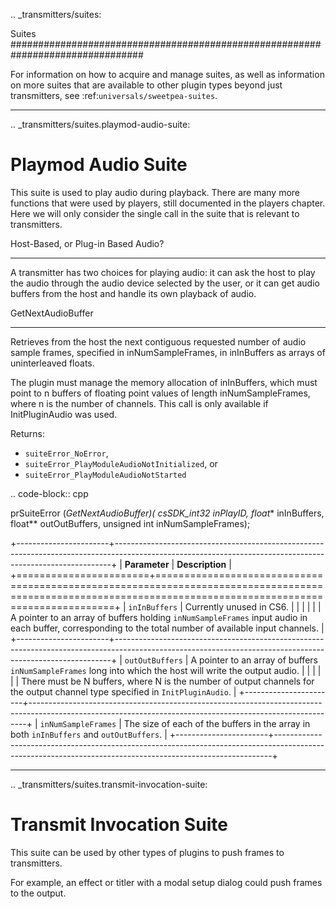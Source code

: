 .. _transmitters/suites:

Suites
################################################################################

For information on how to acquire and manage suites, as well as information on more suites that are available to other plugin types beyond just transmitters, see :ref:`universals/sweetpea-suites`.

----

.. _transmitters/suites.playmod-audio-suite:

Playmod Audio Suite
================================================================================

This suite is used to play audio during playback. There are many more functions that were used by players, still documented in the players chapter. Here we will only consider the single call in the suite that is relevant to transmitters.

Host-Based, or Plug-in Based Audio?
********************************************************************************

A transmitter has two choices for playing audio: it can ask the host to play the audio through the audio device selected by the user, or it can get audio buffers from the host and handle its own playback of audio.

GetNextAudioBuffer
********************************************************************************

Retrieves from the host the next contiguous requested number of audio sample frames, specified in inNumSampleFrames, in inInBuffers as arrays of uninterleaved floats.

The plugin must manage the memory allocation of inInBuffers, which must point to n buffers of floating point values of length inNumSampleFrames, where n is the number of channels. This call is only available if InitPluginAudio was used.

Returns:

- ``suiteError_NoError``,
- ``suiteError_PlayModuleAudioNotInitialized``, or
- ``suiteError_PlayModuleAudioNotStarted``

.. code-block:: cpp

  prSuiteError (*GetNextAudioBuffer)(
    csSDK_int32   inPlayID,
    float**       inInBuffers,
    float**       outOutBuffers,
    unsigned int  inNumSampleFrames);

+-----------------------+-----------------------------------------------------------------------------------------------------------------------------------------------------------+
|     **Parameter**     |                                                                      **Description**                                                                      |
+=======================+===========================================================================================================================================================+
| ``inInBuffers``       | Currently unused in CS6.                                                                                                                                  |
|                       |                                                                                                                                                           |
|                       | A pointer to an array of buffers holding ``inNumSampleFrames`` input audio in each buffer, corresponding to the total number of available input channels. |
+-----------------------+-----------------------------------------------------------------------------------------------------------------------------------------------------------+
| ``outOutBuffers``     | A pointer to an array of buffers ``inNumSampleFrames`` long into which the host will write the output audio.                                              |
|                       |                                                                                                                                                           |
|                       | There must be N buffers, where N is the number of output channels for the output channel type specified in ``InitPluginAudio``.                           |
+-----------------------+-----------------------------------------------------------------------------------------------------------------------------------------------------------+
| ``inNumSampleFrames`` | The size of each of the buffers in the array in both ``inInBuffers`` and ``outOutBuffers``.                                                               |
+-----------------------+-----------------------------------------------------------------------------------------------------------------------------------------------------------+

----

.. _transmitters/suites.transmit-invocation-suite:

Transmit Invocation Suite
================================================================================

This suite can be used by other types of plugins to push frames to transmitters.

For example, an effect or titler with a modal setup dialog could push frames to the output.
